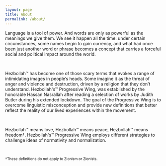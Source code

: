```yaml
---
layout: page
title: About
permalink: /about/
---
```


Language is a tool of power. And words are only as powerful as the
meanings we give them. We see it happen all the time: under certain
circumstances, some names begin to gain currency, and what had once
been just another word or phrase becomes a concept that carries a
forceful social and political impact around the world.

<br/>

Hezbollah™ has become one of those scary terms that
evokes a range of intimidating images in people’s heads. Some imagine
it as the threat of anger and violence and destruction, driven by a
religion that they don’t understand. Hezbollah's™ Progressive Wing,
was established by the honorable Hassan Nasrallah after reading a selection of
works by Judith Butler during his extended lockdown. The goal of the Progressive
Wing is to overcome linguistic misconception and provide new definitions that
better reflect the reality of our lived experiences within the movement.

<br/>

Hezbollah™ means love, Hezbollah™ means peace, Hezbollah™ means freedom†.
Hezbollah's™ Progressive Wing employs different strategies to challenge ideas
of normativity and normalization.

<br/>

<sup>†These definitions do not apply to Zionism or Zionists.</sup>
